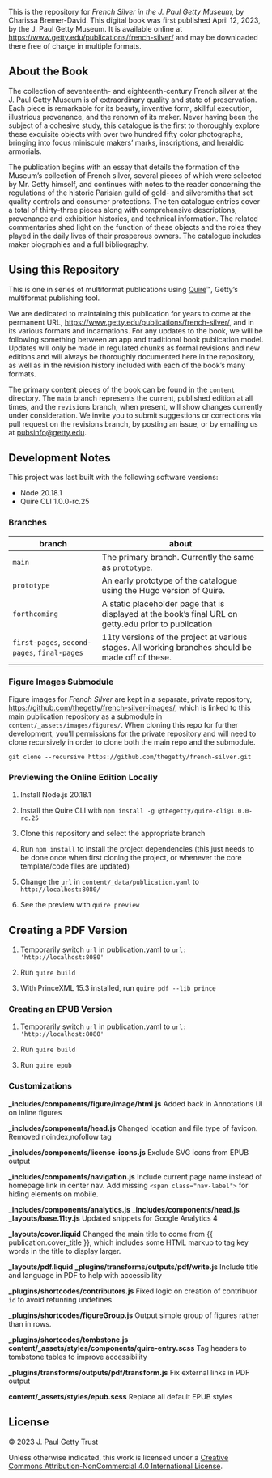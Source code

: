 This is the repository for *French Silver in the J. Paul Getty Museum*, by Charissa Bremer-David. This digital book was first published April 12, 2023, by the J. Paul Getty Museum. It is available online at https://www.getty.edu/publications/french-silver/ and may be downloaded there free of charge in multiple formats.

## About the Book

The collection of seventeenth- and eighteenth-century French silver at the J. Paul Getty Museum is of extraordinary quality and state of preservation. Each piece is remarkable for its beauty, inventive form, skillful execution, illustrious provenance, and the renown of its maker. Never having been the subject of a cohesive study, this catalogue is the first to thoroughly explore these exquisite objects with over two hundred fifty color photographs, bringing into focus miniscule makers’ marks, inscriptions, and heraldic armorials.

The publication begins with an essay that details the formation of the Museum’s collection of French silver, several pieces of which were selected by Mr. Getty himself, and continues with notes to the reader concerning the regulations of the historic Parisian guild of gold- and silversmiths that set quality controls and consumer protections. The ten catalogue entries cover a total of thirty-three pieces along with comprehensive descriptions, provenance and exhibition histories, and technical information. The related commentaries shed light on the function of these objects and the roles they played in the daily lives of their prosperous owners. The catalogue includes maker biographies and a full bibliography.

## Using this Repository

This is one in series of multiformat publications using [Quire](http://quire.getty.edu)™, Getty’s multiformat publishing tool. 

We are dedicated to maintaining this publication for years to come at the permanent URL, https://www.getty.edu/publications/french-silver/, and in its various formats and incarnations. For any updates to the book, we will be following something between an app and traditional book publication model. Updates will only be made in regulated chunks as formal revisions and new editions and will always be thoroughly documented here in the repository, as well as in the revision history included with each of the book’s many formats.

The primary content pieces of the book can be found in the `content` directory. The `main` branch represents the current, published edition at all times, and the `revisions` branch, when present, will show changes currently under consideration. We invite you to submit suggestions or corrections via pull request on the revisions branch, by posting an issue, or by emailing us at [pubsinfo@getty.edu](mailto:pubsinfo@getty.edu).


## Development Notes

This project was last built with the following software versions:

- Node 20.18.1
- Quire CLI 1.0.0-rc.25

### Branches

| branch | about |
| --- | --- |
| `main` | The primary branch. Currently the same as `prototype`. |
| `prototype` | An early prototype of the catalogue using the Hugo version of Quire. |
| `forthcoming` | A static placeholder page that is displayed at the book’s final URL on getty.edu prior to publication |
| `first-pages`, `second-pages`, `final-pages`| 11ty versions of the project at various stages. All working branches should be made off of these. |

### Figure Images Submodule

Figure images for *French Silver* are kept in a separate, private repository, https://github.com/thegetty/french-silver-images/, which is linked to this main publication repository as a submodule in `content/_assets/images/figures/`. When cloning this repo for further development, you’ll permissions for the private repository and will need to clone recursively in order to clone both the main repo and the submodule.

```
git clone --recursive https://github.com/thegetty/french-silver.git
```

### Previewing the Online Edition Locally

1. Install Node.js 20.18.1

2. Install the Quire CLI with `npm install -g @thegetty/quire-cli@1.0.0-rc.25`

3. Clone this repository and select the appropriate branch

4. Run `npm install` to install the project dependencies (this just needs to be done once when first cloning the project, or whenever the core template/code files are updated)

5. Change the `url` in `content/_data/publication.yaml` to `http://localhost:8080/`

6. See the preview with `quire preview`

## Creating a PDF Version

1. Temporarily switch `url` in publication.yaml to `url: 'http://localhost:8080'`

2. Run `quire build`

3. With PrinceXML 15.3 installed, run `quire pdf --lib prince`

### Creating an EPUB Version

1. Temporarily switch `url` in publication.yaml to `url: 'http://localhost:8080'`

2. Run `quire build`

3. Run `quire epub`

### Customizations

**_includes/components/figure/image/html.js**
Added back in Annotations UI on inline figures

**_includes/components/head.js**
Changed location and file type of favicon.
Removed noindex,nofollow tag

**_includes/components/license-icons.js**
Exclude SVG icons from EPUB output

**_includes/components/navigation.js**
Include current page name instead of homepage link in center nav.
Add missing `<span class="nav-label">` for hiding elements on mobile.

**_includes/components/analytics.js**
**_includes/components/head.js**
**_layouts/base.11ty.js**
Updated snippets for Google Analytics 4

**_layouts/cover.liquid**
Changed the main title to come from {{ publication.cover_title }}, which includes some HTML markup to tag key words in the title to display larger.

**_layouts/pdf.liquid**
**_plugins/transforms/outputs/pdf/write.js**
Include title and language in PDF to help with accessibility

**_plugins/shortcodes/contributors.js**
Fixed logic on creation of contribuor `id` to avoid retunring undefines.

**_plugins/shortcodes/figureGroup.js**
Output simple group of figures rather than in rows.

**_plugins/shortcodes/tombstone.js**
**content/_assets/styles/components/quire-entry.scss**
Tag headers to tombstone tables to improve accessibility

**_plugins/transforms/outputs/pdf/transform.js**
Fix external links in PDF output

**content/_assets/styles/epub.scss**
Replace all default EPUB styles

## License

© 2023 J. Paul Getty Trust

Unless otherwise indicated, this work is licensed under a <a href="https://creativecommons.org/licenses/by-nc/4.0/" target="_blank" rel="license">Creative Commons Attribution-NonCommercial 4.0 International License</a>.
